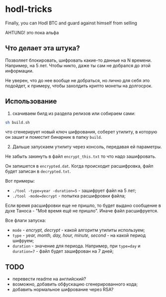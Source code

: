 # hodl-tricks
Finally, you can Hodl BTC and guard against himself from selling

AHTUNG! это пока альфа

## Что делает эта штука?

Позволяет блокировать, шифровать какие-то данные на N времени. Например, на 5 лет. Чтобы никто, даже ты сам не добрался до этой информации.

Не уверен, что до нее вообще не добраться, но лично для себя это подойдет, к примеру, чтобы захолдить крипто монеты на долгосрок.

## Использование

1. скачиваем билд из раздела релизов или собираем сами:

```bash
sh build.sh
```

что сгенерирует новый ключ шифрования, соберет утилиту, в которую он зашит и поместит бинарник в папку `build`.

2. Дальше запускаем утилиту через консоль, передавая ей параметры.

Не забыть закинуть в файл `encrypt_this.txt` то что надо зашифровать.

Он запишется в `encrypted.dat`. Когда происходит расшифровка, файл будет записан в `decrypted.txt`.

Вот примеры:

* `./tool -type=year -duration=5` - зашифрует файл на 5 лет;
* `./tool -mode=decrypt` - попытка расшифровки файла;

Если время расшифровки еще не пришло, то будет выдано сообщение в духе Таноса - "Моё время ещё не пришло". Иначе файл расшифруется.

Все флаги запуска:

* `mode` - *encrypt, decrypt* - какой алгоритм утилиты используем;
* `type` - *year, month, day, hour, minute, second* - на какой период шифруем;
* `duration` - значение для периода. Например, при `type=day` и `duration=7` - файл будет зашифрован на 7 дней;

## TODO

* перевести readme на английский?
* возможно, добавить обфускацию сгенерированного кода;
* добавить нормальное шифрование через RSA?
